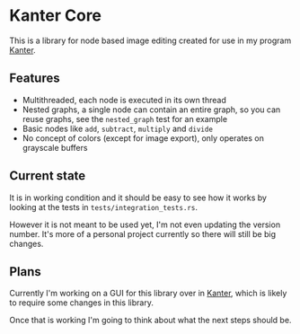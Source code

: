 # Kanter Core
This is a library for node based image editing created for use in my program [Kanter](https://github.com/lukors/kanter).

## Features
- Multithreaded, each node is executed in its own thread
- Nested graphs, a single node can contain an entire graph, so you can reuse graphs, see the `nested_graph` test for an example
- Basic nodes like `add`, `subtract`, `multiply` and `divide`
- No concept of colors (except for image export), only operates on grayscale buffers

## Current state
It is in working condition and it should be easy to see how it works by looking at the tests in `tests/integration_tests.rs`.

However it is not meant to be used yet, I'm not even updating the version number. It's more of a personal project currently so there will still be big changes.

## Plans
Currently I'm working on a GUI for this library over in [Kanter](https://github.com/lukors/kanter), which is likely to require some changes in this library.

Once that is working I'm going to think about what the next steps should be.
